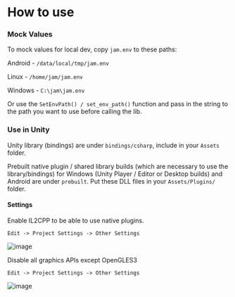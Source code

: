 # How to use
### Mock Values
To mock values for local dev, copy `jam.env` to these paths:

Android - `/data/local/tmp/jam.env`

Linux - `/home/jam/jam.env`

Windows - `C:\jam\jam.env`

Or use the `SetEnvPath() / set_env_path()` function and pass in the string to the path you want to use before calling the lib.  

### Use in Unity
Unity library (bindings) are under `bindings/csharp`, include in your `Assets` folder.

Prebuilt native plugin / shared library builds (which are necessary to use the library/bindings) for Windows (Unity Player / Editor or Desktop builds) and Android are under `prebuilt`. Put these DLL files in your `Assets/Plugins/` folder.

#### Settings
Enable IL2CPP to be able to use native plugins. 

`Edit -> Project Settings -> Other Settings`

![image](https://user-images.githubusercontent.com/16667416/191871355-a84f6d81-8382-484f-917c-17e5f5612006.png)

Disable all graphics APIs except OpenGLES3

`Edit -> Project Settings -> Other Settings`

![image](https://user-images.githubusercontent.com/16667416/191871257-60ac191b-d322-4651-adfe-43f7219b54f1.png)

